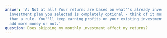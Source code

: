 ```yaml
---
answer: 'A: Not at all! Your returns are based on what''s already invested. The monthly
  investment plan you selected is completely optional - think of it more like a goal
  than a rule. You''ll keep earning profits on your existing investment whether you
  add more money or not.'
question: Does skipping my monthly investment affect my returns?
---
```

